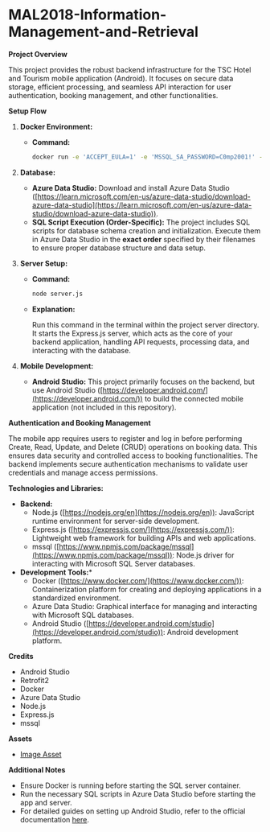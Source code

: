 # MAL2018-Information-Management-and-Retrieval


**Project Overview**

This project provides the robust backend infrastructure for the TSC Hotel and Tourism mobile application (Android). It focuses on secure data storage, efficient processing, and seamless API interaction for user authentication, booking management, and other functionalities.

**Setup Flow**

1.  **Docker Environment:**

    *   **Command:**

        ```bash
        docker run -e 'ACCEPT_EULA=1' -e 'MSSQL_SA_PASSWORD=C0mp2001!' -p 1433:1433 --name COMP2001sqlserv -d mcr.microsoft.com/azure-sql-edge
        ```


2.  **Database:**

    *   **Azure Data Studio:** Download and install Azure Data Studio ([https://learn.microsoft.com/en-us/azure-data-studio/download-azure-data-studio](https://learn.microsoft.com/en-us/azure-data-studio/download-azure-data-studio)).
    *   **SQL Script Execution (Order-Specific):** The project includes SQL scripts for database schema creation and initialization. Execute them in Azure Data Studio in the **exact order** specified by their filenames to ensure proper database structure and data setup.

3.  **Server Setup:**

    *   **Command:**

        ```bash
        node server.js
        ```

    *   **Explanation:**

        Run this command in the terminal within the project server directory. It starts the Express.js server, which acts as the core of your backend application, handling API requests, processing data, and interacting with the database.

4.  **Mobile Development:**

    *   **Android Studio:** This project primarily focuses on the backend, but use Android Studio ([https://developer.android.com/](https://developer.android.com/)) to build the connected mobile application (not included in this repository).

**Authentication and Booking Management**

The mobile app requires users to register and log in before performing Create, Read, Update, and Delete (CRUD) operations on booking data. This ensures data security and controlled access to booking functionalities. The backend implements secure authentication mechanisms to validate user credentials and manage access permissions.

**Technologies and Libraries:**

*   **Backend:**
    *   Node.js ([https://nodejs.org/en](https://nodejs.org/en)): JavaScript runtime environment for server-side development.
    *   Express.js ([https://expressjs.com/](https://expressjs.com/)): Lightweight web framework for building APIs and web applications.
    *   mssql ([https://www.npmjs.com/package/mssql](https://www.npmjs.com/package/mssql)): Node.js driver for interacting with Microsoft SQL Server databases.
*   **Development Tools:***    
    *   Docker ([https://www.docker.com/](https://www.docker.com/)): Containerization platform for creating and deploying applications in a standardized environment.
    *   Azure Data Studio: Graphical interface for managing and interacting with Microsoft SQL databases.
    *   Android Studio ([https://developer.android.com/studio](https://developer.android.com/studio)): Android development platform.

**Credits**

*   Android Studio
*   Retrofit2
*   Docker
*   Azure Data Studio
*   Node.js
*   Express.js
*   mssql

**Assets**

*   [Image Asset](https://img.freepik.com/free-photo/close-up-white-marble-texture-background_53876-63512.jpg?t=st=1736217481~exp=1736221081~hmac=aedb0dac7)

**Additional Notes**

*  Ensure Docker is running before starting the SQL server container.
*  Run the necessary SQL scripts in Azure Data Studio before starting the app and server.
*  For detailed guides on setting up Android Studio, refer to the official documentation [here](https://developer.android.com/studio).
